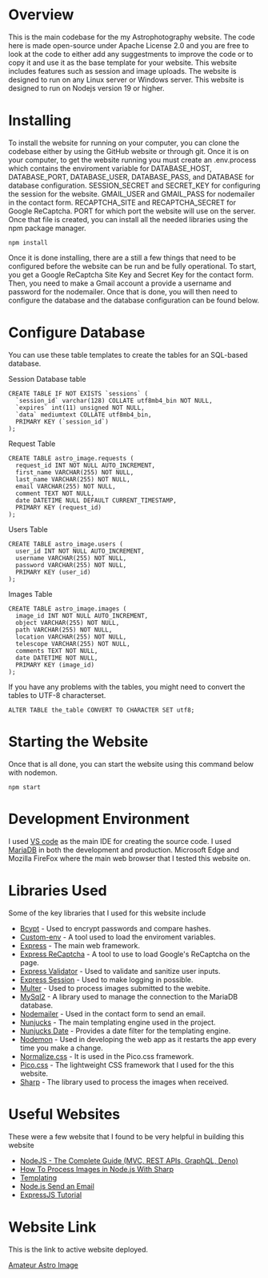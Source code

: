 # Overview
This is the main codebase for the my Astrophotography website. The code here is made open-source under Apache License 2.0 and you are free to look at the code to either add any suggestments to improve the code or to copy it and use it as the base template for your website. This website includes features such as session and image uploads. The website is designed to run on any Linux server or Windows server. This website is designed to run on Nodejs version 19 or higher.

# Installing
To install the website for running on your computer, you can clone the codebase either by using the GitHub website or through git. Once it is on your computer, to get the website running you must create an .env.process which contains the enviroment variable for DATABASE_HOST, DATABASE_PORT, DATABASE_USER, DATABASE_PASS, and DATABASE for database configuration. SESSION_SECRET and SECRET_KEY for configuring the session for the website. GMAIL_USER and GMAIL_PASS for nodemailer in the contact form. RECAPTCHA_SITE and RECAPTCHA_SECRET for Google ReCaptcha. PORT for which port the website will use on the server. Once that file is created, you can install all the needed libraries using the npm package manager.
```
npm install
```
Once it is done installing, there are a still a few things that need to be configured before the website can be run and be fully operational. To start, you get a Google ReCaptcha Site Key and Secret Key for the contact form. Then, you need to make a Gmail account a provide a username and password for the nodemailer. Once that is done, you will then need to configure the database and the database configuration can be found below.


# Configure Database
You can use these table templates to create the tables for an SQL-based database.

Session Database table
```
CREATE TABLE IF NOT EXISTS `sessions` (
  `session_id` varchar(128) COLLATE utf8mb4_bin NOT NULL,
  `expires` int(11) unsigned NOT NULL,
  `data` mediumtext COLLATE utf8mb4_bin,
  PRIMARY KEY (`session_id`)
);
```

Request Table
```
CREATE TABLE astro_image.requests (
  request_id INT NOT NULL AUTO_INCREMENT,
  first_name VARCHAR(255) NOT NULL,
  last_name VARCHAR(255) NOT NULL,
  email VARCHAR(255) NOT NULL,
  comment TEXT NOT NULL,
  date DATETIME NULL DEFAULT CURRENT_TIMESTAMP,
  PRIMARY KEY (request_id)
);
```

Users Table
```
CREATE TABLE astro_image.users (
  user_id INT NOT NULL AUTO_INCREMENT,
  username VARCHAR(255) NOT NULL,
  password VARCHAR(255) NOT NULL,
  PRIMARY KEY (user_id)
);
```

Images Table
```
CREATE TABLE astro_image.images (
  image_id INT NOT NULL AUTO_INCREMENT,
  object VARCHAR(255) NOT NULL,
  path VARCHAR(255) NOT NULL,
  location VARCHAR(255) NOT NULL,
  telescope VARCHAR(255) NOT NULL,
  comments TEXT NOT NULL,
  date DATETIME NOT NULL,
  PRIMARY KEY (image_id)
);
```

If you have any problems with the tables, you might need to convert the tables to UTF-8 characterset.
```
ALTER TABLE the_table CONVERT TO CHARACTER SET utf8;
```

# Starting the Website
Once that is all done, you can start the website using this command below with nodemon.
```
npm start
```

# Development Environment
I used [VS code](https://code.visualstudio.com/) as the main IDE for creating the source code. I used [MariaDB](https://mariadb.org/) in both the development and production. Microsoft Edge and Mozilla FireFox where the main web browser that I tested this website on.

# Libraries Used
Some of the key libraries that I used for this website include

* [Bcypt](https://www.npmjs.com/package/bcrypt) - Used to encrypt passwords and compare hashes.
* [Custom-env](https://github.com/erisanolasheni/custom-env) - A tool used to load the enviroment variables.
* [Express](https://expressjs.com/) - The main web framework.
* [Express ReCaptcha](https://github.com/pdupavillon/express-recaptcha) - A tool to use to load Google's ReCaptcha on the page.
* [Express Validator](https://express-validator.github.io/docs/) - Used to validate and sanitize user inputs.
* [Express Session](http://expressjs.com/en/resources/middleware/session.html) - Used to make logging in possible.
* [Multer](https://www.npmjs.com/package/multer) - Used to process images submitted to the webite.
* [MySql2](http://sidorares.github.io/node-mysql2/) - A library used to manage the connection to the MariaDB database.
* [Nodemailer](https://nodemailer.com/about/) - Used in the contact form to send an email.
* [Nunjucks](https://mozilla.github.io/nunjucks/) - The main templating engine used in the project.
* [Nunjucks Date](https://www.npmjs.com/package/nunjucks-date) - Provides a date filter for the templating engine.
* [Nodemon](https://nodemon.io/) - Used in developing the web app as it restarts the app every time you make a change.
* [Normalize.css](https://necolas.github.io/normalize.css/) - It is used in the Pico.css framework.
* [Pico.css](https://picocss.com/) - The lightweight CSS framework that I used for the this website.
* [Sharp](https://sharp.pixelplumbing.com/) - The library used to process the images when received.

# Useful Websites
These were a few website that I found to be very helpful in building this website

* [NodeJS - The Complete Guide (MVC, REST APIs, GraphQL, Deno)](https://www.udemy.com/course/nodejs-the-complete-guide/)
* [How To Process Images in Node.js With Sharp](https://www.digitalocean.com/community/tutorials/how-to-process-images-in-node-js-with-sharp)
* [Templating](https://mozilla.github.io/nunjucks/templating.html)
* [Node.js Send an Email](https://www.w3schools.com/nodejs/nodejs_email.asp)
* [ExpressJS Tutorial](https://www.tutorialspoint.com/expressjs/index.htm)

# Website Link
This is the link to active website deployed.

[Amateur Astro Image](https://www.amateurastroimage.com/)